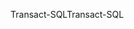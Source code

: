 <span data-ttu-id="1ff81-101">Transact-SQL</span><span class="sxs-lookup"><span data-stu-id="1ff81-101">Transact-SQL</span></span>